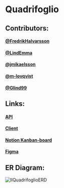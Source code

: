 # Quadrifoglio

## Contributors:
#### [@FredrikHalvarsson](https://github.com/FredrikHalvarsson)
#### [@LindEmma](https://github.com/LindEmma)
#### [@jmikaelsson](https://github.com/jmikaelsson)
#### [@m-lovqvist](https://github.com/m-lovqvist)
#### [@Glind99](https://github.com/Glind99)

## Links:
#### [API](https://quadrifoglioapi.azurewebsites.net/swagger/)
#### [Client](https://ilquadrifoglio.azurewebsites.net)
#### [Notion Kanban-board](https://www.notion.so/1fa6dac445424626b7e05a102839b5c8?v=47dc457d306e47fd8bb47a3d70aa4e35)
#### [Figma](https://www.figma.com/design/m9UmkpYcfmCHzxvUuakpka/Untitled?node-id=0-1&m=dev)

## ER Diagram:
![IlQuadrifoglioERD](https://github.com/FredrikHalvarsson/Quadrifoglio/assets/144245906/6adc3a6f-69a9-42ee-9fb1-aaec105b17ec)
